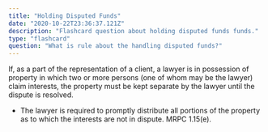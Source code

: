 ```yaml
---
title: "Holding Disputed Funds"
date: "2020-10-22T23:36:37.121Z"
description: "Flashcard question about holding disputed funds funds."
type: "flashcard"
question: "What is rule about the handling disputed funds?"
---
```


If, as a part of the representation of a client, a lawyer is in possession of property in which two or more persons (one of whom may be the lawyer) claim interests, the property must be kept separate by the lawyer until the dispute is resolved.

- The lawyer is required to promptly distribute all portions of the property as to which the interests are not in dispute. MRPC 1.15(e).
